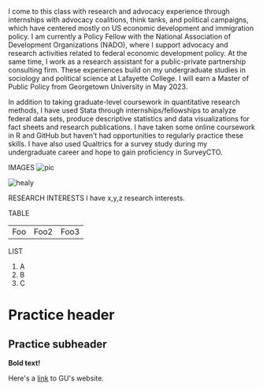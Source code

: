 I come to this class with research and advocacy experience through internships with advocacy coalitions, think tanks, and political campaigns, which have centered mostly on US economic development and immigration policy. I am currently a Policy Fellow with the National Association of Development Organizations (NADO), where I support advocacy and research activities related to federal economic development policy. At the same time, I work as a research assistant for a public-private partnership consulting firm. These experiences build on my undergraduate studies in sociology and political science at Lafayette College. I will earn a Master of Public Policy from Georgetown University in May 2023.

In addition to taking graduate-level coursework in quantitative research methods, I have used Stata through internships/fellowships to analyze federal data sets, produce descriptive statistics and data visualizations for fact sheets and research publications. I have taken some online coursework in R and GitHub but haven’t had opportunities to regularly practice these skills. I have also used Qualtrics for a survey study during my undergraduate career and hope to gain proficiency in SurveyCTO.

IMAGES
![pic]("img/pic.png")

![healy]("img/healy.png")

RESEARCH INTERESTS
I have x,y,z research interests.

TABLE
<table>
    <tr>
        <td>Foo</td>
        <td>Foo2</td>
        <td>Foo3</td>
    </tr>
</table>

LIST
<ol>
<li>A</li>
<li>B</li>
<li>C</li>
</ol>

# Practice header #
## Practice subheader ##

**Bold text!**

Here's a [link](https://www.georgetown.edu/ "Georgetown University") to GU's website.

